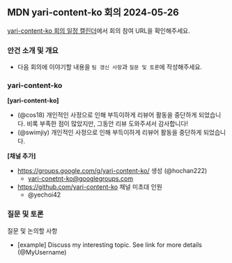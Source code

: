## MDN yari-content-ko 회의 2024-05-26

[yari-content-ko 회의 일정 캘린더](https://calendar.google.com/calendar/u/0/embed?src=e43bb879372391269af4ee800723136b5df9a7c01bba63f6f3798504ba6b94e7@group.calendar.google.com&ctz=Asia/Seoul)에서 회의 참여 URL을 확인해주세요.

### 안건 소개 및 개요

- 다음 회의에 이야기할 내용을 `팀 갱신 사항`과 `질문 및 토론`에 작성해주세요.

### yari-content-ko

**[yari-content-ko]**

- (@cos18) 개인적인 사정으로 인해 부득이하게 리뷰어 활동을 중단하게 되었습니다. 비록 부족한 점이 많았지만, 그동안 리뷰 도와주셔서 감사합니다!
- (@swimjiy) 개인적인 사정으로 인해 부득이하게 리뷰어 활동을 중단하게 되었습니다.

**[채널 추가]**

- https://groups.google.com/g/yari-content-ko/ 생성 (@hochan222)
  - yari-conetnt-ko@googlegroups.com
- https://github.com/yari-content-ko 채널 미초대 인원
  - @yechoi42

### 질문 및 토론

질문 및 논의할 사항

- [example] Discuss my interesting topic. See link for more details (@MyUsername)

